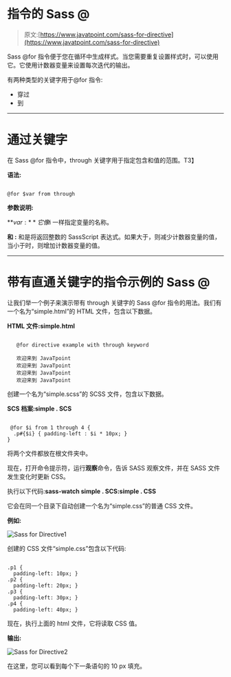 # 指令的 Sass @

> 原文:[https://www.javatpoint.com/sass-for-directive](https://www.javatpoint.com/sass-for-directive)

Sass @for 指令便于您在循环中生成样式。当您需要重复设置样式时，可以使用它。它使用计数器变量来设置每次迭代的输出。

有两种类型的关键字用于@for 指令:

*   穿过
*   到

* * *

# 通过关键字

在 Sass @for 指令中，through 关键字用于指定包含<start>和<end>值的范围。</end>T3】</start>

**语法:**

```

@for $var from through 
```

**参数说明:**

**$var:** 它像$i 一样指定变量的名称。

**<start>和 <end>:</end></start>** <start>和<end>是将返回整数的 SassScript 表达式。如果<start>大于<end>，则减少计数器变量的值，当<start>小于<end>时，则增加计数器变量的值。</end></start></end></start></end></start>

* * *

# 带有直通关键字的指令示例的 Sass @

让我们举一个例子来演示带有 through 关键字的 Sass @for 指令的用法。我们有一个名为“simple.html”的 HTML 文件，包含以下数据。

**HTML 文件:simple.html**

```

   @for directive example with through keyword

   欢迎来到 JavaTpoint
   欢迎来到 JavaTpoint
   欢迎来到 JavaTpoint
   欢迎来到 JavaTpoint

```

创建一个名为“simple.scss”的 SCSS 文件，包含以下数据。

**SCS 档案:simple . SCS**

```

 @for $i from 1 through 4 {
  .p#{$i} { padding-left : $i * 10px; }
} 

```

将两个文件都放在根文件夹中。

现在，打开命令提示符，运行**观察**命令，告诉 SASS 观察文件，并在 SASS 文件发生变化时更新 CSS。

执行以下代码:**sass-watch simple . SCS:simple . CSS**

它会在同一个目录下自动创建一个名为“simple.css”的普通 CSS 文件。

**例如:**

![Sass for Directive1](../Images/dd02cec69d317dbc0e5ebb58050cfce0.png)

创建的 CSS 文件“simple.css”包含以下代码:

```

.p1 {
  padding-left: 10px; }
.p2 {
  padding-left: 20px; }
.p3 {
  padding-left: 30px; }
.p4 {
  padding-left: 40px; }

```

现在，执行上面的 html 文件，它将读取 CSS 值。

**输出:**

![Sass for Directive2](../Images/56d77e792f23af93aa1e9a0f8a9cad18.png)

在这里，您可以看到每个下一条语句的 10 px 填充。